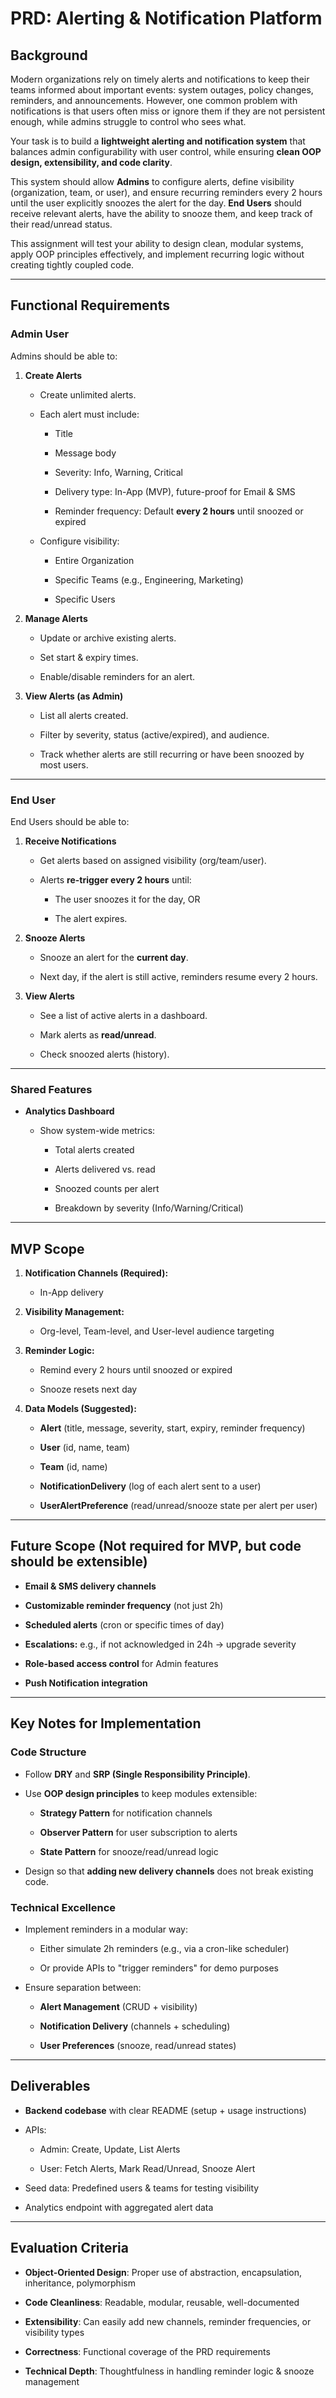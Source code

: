 # **PRD: Alerting & Notification Platform**

## **Background**

Modern organizations rely on timely alerts and notifications to keep their teams informed about important events: system outages, policy changes, reminders, and announcements. However, one common problem with notifications is that users often miss or ignore them if they are not persistent enough, while admins struggle to control who sees what.

Your task is to build a **lightweight alerting and notification system** that balances admin configurability with user control, while ensuring **clean OOP design, extensibility, and code clarity**.

This system should allow **Admins** to configure alerts, define visibility (organization, team, or user), and ensure recurring reminders every 2 hours until the user explicitly snoozes the alert for the day. **End Users** should receive relevant alerts, have the ability to snooze them, and keep track of their read/unread status.

This assignment will test your ability to design clean, modular systems, apply OOP principles effectively, and implement recurring logic without creating tightly coupled code.

---

## **Functional Requirements**

### **Admin User**

Admins should be able to:

1. **Create Alerts**

   * Create unlimited alerts.

   * Each alert must include:

     * Title

     * Message body

     * Severity: Info, Warning, Critical

     * Delivery type: In-App (MVP), future-proof for Email & SMS

     * Reminder frequency: Default **every 2 hours** until snoozed or expired

   * Configure visibility:

     * Entire Organization

     * Specific Teams (e.g., Engineering, Marketing)

     * Specific Users

2. **Manage Alerts**

   * Update or archive existing alerts.

   * Set start & expiry times.

   * Enable/disable reminders for an alert.

3. **View Alerts (as Admin)**

   * List all alerts created.

   * Filter by severity, status (active/expired), and audience.

   * Track whether alerts are still recurring or have been snoozed by most users.

---

### **End User**

End Users should be able to:

1. **Receive Notifications**

   * Get alerts based on assigned visibility (org/team/user).

   * Alerts **re-trigger every 2 hours** until:

     * The user snoozes it for the day, OR

     * The alert expires.

2. **Snooze Alerts**

   * Snooze an alert for the **current day**.

   * Next day, if the alert is still active, reminders resume every 2 hours.

3. **View Alerts**

   * See a list of active alerts in a dashboard.

   * Mark alerts as **read/unread**.

   * Check snoozed alerts (history).

---

### **Shared Features**

* **Analytics Dashboard**

  * Show system-wide metrics:

    * Total alerts created

    * Alerts delivered vs. read

    * Snoozed counts per alert

    * Breakdown by severity (Info/Warning/Critical)

---

## **MVP Scope**

1. **Notification Channels (Required):**

   * In-App delivery

2. **Visibility Management:**

   * Org-level, Team-level, and User-level audience targeting

3. **Reminder Logic:**

   * Remind every 2 hours until snoozed or expired

   * Snooze resets next day

4. **Data Models (Suggested):**

   * **Alert** (title, message, severity, start, expiry, reminder frequency)

   * **User** (id, name, team)

   * **Team** (id, name)

   * **NotificationDelivery** (log of each alert sent to a user)

   * **UserAlertPreference** (read/unread/snooze state per alert per user)

---

## **Future Scope (Not required for MVP, but code should be extensible)**

* **Email & SMS delivery channels**

* **Customizable reminder frequency** (not just 2h)

* **Scheduled alerts** (cron or specific times of day)

* **Escalations:** e.g., if not acknowledged in 24h → upgrade severity

* **Role-based access control** for Admin features

* **Push Notification integration**

---

## **Key Notes for Implementation**

### **Code Structure**

* Follow **DRY** and **SRP (Single Responsibility Principle)**.

* Use **OOP design principles** to keep modules extensible:

  * **Strategy Pattern** for notification channels

  * **Observer Pattern** for user subscription to alerts

  * **State Pattern** for snooze/read/unread logic

* Design so that **adding new delivery channels** does not break existing code.

### **Technical Excellence**

* Implement reminders in a modular way:

  * Either simulate 2h reminders (e.g., via a cron-like scheduler)

  * Or provide APIs to "trigger reminders" for demo purposes

* Ensure separation between:

  * **Alert Management** (CRUD \+ visibility)

  * **Notification Delivery** (channels \+ scheduling)

  * **User Preferences** (snooze, read/unread states)

---

## **Deliverables**

* **Backend codebase** with clear README (setup \+ usage instructions)

* APIs:

  * Admin: Create, Update, List Alerts

  * User: Fetch Alerts, Mark Read/Unread, Snooze Alert

* Seed data: Predefined users & teams for testing visibility

* Analytics endpoint with aggregated alert data

---

## **Evaluation Criteria**

* **Object-Oriented Design**: Proper use of abstraction, encapsulation, inheritance, polymorphism

* **Code Cleanliness**: Readable, modular, reusable, well-documented

* **Extensibility**: Can easily add new channels, reminder frequencies, or visibility types

* **Correctness**: Functional coverage of the PRD requirements

* **Technical Depth**: Thoughtfulness in handling reminder logic & snooze management

